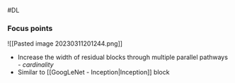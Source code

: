 #DL 
### Focus points
![[Pasted image 20230311201244.png]]
* Increase the width of residual blocks through multiple parallel pathways - *cardinality*
* Similar to [[GoogLeNet - Inception|Inception]] block